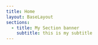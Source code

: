 ```yaml
---
title: Home
layout: BaseLayout
sections:
  - title: My Section banner
    subtitle: this is my subtitle
---
```

